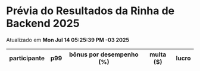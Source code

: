 # Prévia do Resultados da Rinha de Backend 2025
Atualizado em **Mon Jul 14 05:25:39 PM -03 2025**


| participante | p99 | bônus por desempenho (%) | multa ($) | lucro |
| -- | -- | -- | -- | -- |
